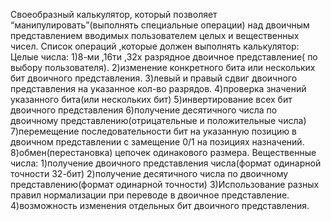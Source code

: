 Cвоеобразный калькулятор, который
позволяет “манипулировать”(выполнять специальные операции) над двоичным представлением вводимых пользователем целых и вещественных чисел.
Список операций ,которые должен выполнять калькулятор:
Целые числа:
1)8-ми ,16ти ,32х разрядное двоичное представление( по выбору пользователя).
2)изменение конкретного бита или нескольких бит двоичного представления.
3)левый и правый сдвиг двоичного представления на указанное кол-во разрядов.
4)проверка значений указанного бита(или нескольких бит) 5)инвертирование всех бит двоичного представления 6)получение десятичного числа по двоичному представлению(отрицательные и положительные числа) 7)перемещение последовательности бит на указанную позицию в двоичном представлении с замещение 0/1 на позициях назначений.
8)обмен(перестановка) цепочек одинакового размера.
Вещественные числа:
1)получение двоичного представления числа(формат
одинарной точности 32-бит)
2)получение десятичного числа по двоичному представлению(формат одинарной точности) 3)Использование разных правил нормализации при переводе в двоичное представление.
4)возможность изменения отдельных бит двоичного представления.
